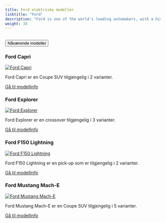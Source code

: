 ```yaml
---
title: Ford elektriske modeller
linktitle: "Ford"
description: "Ford is one of the world's leading automakers, with a history of innovation and excellence that spans more than a century. Ford is also committed to leading the transition to a more sustainable and electrified future, with a range of hybrid and electric vehicles (EVs) that offer performance, efficiency, technology and convenience."
weight: 30
---
```

<!-- markdownlint-disable MD033 -->
<!-- markdownlint-disable MD010 -->


<div class="accordion" id="accordionPanelsStayOpenExample">
    <div class="accordion-item">
        <h2 class="accordion-header">
            <button class="accordion-button" type="button" data-bs-toggle="collapse" data-bs-target="#panelsStayOpen-collapseOne" aria-expanded="true" aria-controls="panelsStayOpen-collapseOne">
                        Nåværende modeller
            </button>
        </h2>
        <div id="panelsStayOpen-collapseOne" class="accordion-collapse collapse show">
            <div class="accordion-body">
    <div class="container p-3 mb-4 bg-body-tertiary rounded border">
        <h3>Ford Capri</h3>
        <div class="row">
            <div class="col col-12 col-md-6">
                <a href="capri">
                    <img src="https://media.evkx.net/multimedia/models/ford/capri/capri_extended_range_rwd/main_1_st.jpg" class="img-fluid" alt="Ford Capri" >
                </a>
            </div>
            <div class="col col-12 col-md-6"><p>
Ford Capri er en Coupe SUV tilgjengelig i 2 varianter.
</p>
	<a href="capri/" class="btn btn-outline-primary" role="button">Gå til modellinfo</a>
		</div>
	</div>
</div>
    <div class="container p-3 mb-4 bg-body-tertiary rounded border">
        <h3>Ford Explorer</h3>
        <div class="row">
            <div class="col col-12 col-md-6">
                <a href="explorer">
                    <img src="https://media.evkx.net/multimedia/models/ford/explorer/explorer_extended_range_awd/main_1_st.jpg" class="img-fluid" alt="Ford Explorer" >
                </a>
            </div>
            <div class="col col-12 col-md-6"><p>
Ford Explorer er en crossover tilgjengelig i 3 varianter.
</p>
	<a href="explorer/" class="btn btn-outline-primary" role="button">Gå til modellinfo</a>
		</div>
	</div>
</div>
    <div class="container p-3 mb-4 bg-body-tertiary rounded border">
        <h3>Ford F150 Lightning</h3>
        <div class="row">
            <div class="col col-12 col-md-6">
                <a href="f150_lightning">
                    <img src="https://media.evkx.net/multimedia/models/ford/f150_lightning/f150_lightning_extended_range/main_1_st.jpg" class="img-fluid" alt="Ford F150 Lightning" >
                </a>
            </div>
            <div class="col col-12 col-md-6"><p>
Ford F150 Lightning er en pick-up som er tilgjengelig i 2 varianter.
</p>
	<a href="f150_lightning/" class="btn btn-outline-primary" role="button">Gå til modellinfo</a>
		</div>
	</div>
</div>
    <div class="container p-3 mb-4 bg-body-tertiary rounded border">
        <h3>Ford Mustang Mach-E</h3>
        <div class="row">
            <div class="col col-12 col-md-6">
                <a href="mustang_mach-e">
                    <img src="https://media.evkx.net/multimedia/models/ford/mustang_mach-e/mustang_mach-e_long_range_awd/main_1_st.jpg" class="img-fluid" alt="Ford Mustang Mach-E" >
                </a>
            </div>
            <div class="col col-12 col-md-6"><p>
Ford Mustang Mach-E er en Coupe SUV tilgjengelig i 5 varianter.
</p>
	<a href="mustang_mach-e/" class="btn btn-outline-primary" role="button">Gå til modellinfo</a>
		</div>
	</div>
</div>
        </div>
    </div>
</div></div>
